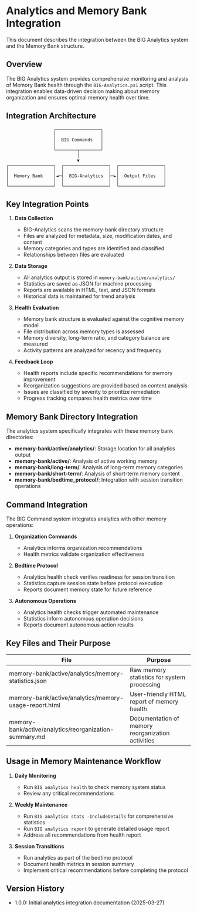 # Analytics and Memory Bank Integration

This document describes the integration between the BIG Analytics system and the Memory Bank structure.

## Overview

The BIG Analytics system provides comprehensive monitoring and analysis of Memory Bank health through the `BIG-Analytics.ps1` script. This integration enables data-driven decision making about memory organization and ensures optimal memory health over time.

## Integration Architecture

```
                  ┌─────────────────┐
                  │                 │
                  │  BIG Commands   │
                  │                 │
                  └────────┬────────┘
                           │
                           ▼
┌─────────────────┐  ┌─────────────────┐  ┌─────────────────┐
│                 │  │                 │  │                 │
│  Memory Bank    │◄─┤  BIG-Analytics  ├─►│  Output Files   │
│                 │  │                 │  │                 │
└─────────────────┘  └─────────────────┘  └─────────────────┘
```

## Key Integration Points

1. **Data Collection**
   - BIG-Analytics scans the memory-bank directory structure
   - Files are analyzed for metadata, size, modification dates, and content
   - Memory categories and types are identified and classified
   - Relationships between files are evaluated

2. **Data Storage**
   - All analytics output is stored in `memory-bank/active/analytics/`
   - Statistics are saved as JSON for machine processing
   - Reports are available in HTML, text, and JSON formats
   - Historical data is maintained for trend analysis

3. **Health Evaluation**
   - Memory bank structure is evaluated against the cognitive memory model
   - File distribution across memory types is assessed
   - Memory diversity, long-term ratio, and category balance are measured
   - Activity patterns are analyzed for recency and frequency

4. **Feedback Loop**
   - Health reports include specific recommendations for memory improvement
   - Reorganization suggestions are provided based on content analysis
   - Issues are classified by severity to prioritize remediation
   - Progress tracking compares health metrics over time

## Memory Bank Directory Integration

The analytics system specifically integrates with these memory bank directories:

- **memory-bank/active/analytics/**: Storage location for all analytics output
- **memory-bank/active/**: Analysis of active working memory
- **memory-bank/long-term/**: Analysis of long-term memory categories
- **memory-bank/short-term/**: Analysis of short-term memory content
- **memory-bank/bedtime_protocol/**: Integration with session transition operations

## Command Integration

The BIG Command system integrates analytics with other memory operations:

1. **Organization Commands**
   - Analytics informs organization recommendations
   - Health metrics validate organization effectiveness

2. **Bedtime Protocol**
   - Analytics health check verifies readiness for session transition
   - Statistics capture session state before protocol execution
   - Reports document memory state for future reference

3. **Autonomous Operations**
   - Analytics health checks trigger automated maintenance
   - Statistics inform autonomous operation decisions
   - Reports document autonomous action results

## Key Files and Their Purpose

| File                                                   | Purpose                                           |
| ------------------------------------------------------ | ------------------------------------------------- |
| memory-bank/active/analytics/memory-statistics.json    | Raw memory statistics for system processing       |
| memory-bank/active/analytics/memory-usage-report.html  | User-friendly HTML report of memory health        |
| memory-bank/active/analytics/reorganization-summary.md | Documentation of memory reorganization activities |

## Usage in Memory Maintenance Workflow

1. **Daily Monitoring**
   - Run `BIG analytics health` to check memory system status
   - Review any critical recommendations

2. **Weekly Maintenance**
   - Run `BIG analytics stats -IncludeDetails` for comprehensive statistics
   - Run `BIG analytics report` to generate detailed usage report
   - Address all recommendations from health report

3. **Session Transitions**
   - Run analytics as part of the bedtime protocol
   - Document health metrics in session summary
   - Implement critical recommendations before completing the protocol

## Version History

- 1.0.0: Initial analytics integration documentation (2025-03-27)
